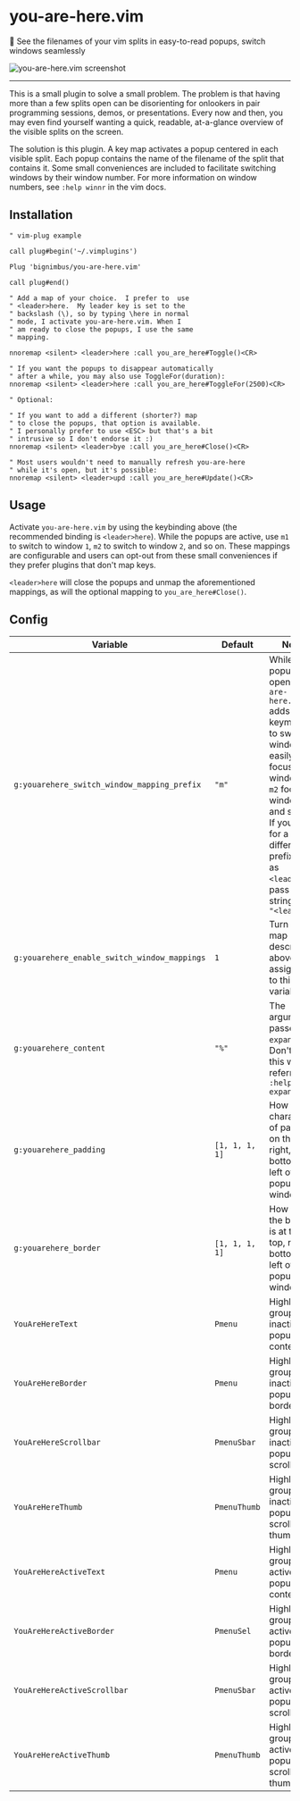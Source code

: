 # you-are-here.vim
📌 See the filenames of your vim splits in easy-to-read popups, switch windows seamlessly

![you-are-here.vim screenshot](https://github.com/bignimbus/you-are-here.vim/blob/main/assets/you-are-here.png)

---

This is a small plugin to solve a small problem.
The problem is that having more than a few splits
open can be disorienting for onlookers in pair
programming sessions, demos, or presentations.
Every now and then, you may even find yourself
wanting a quick, readable, at-a-glance overview of
the visible splits on the screen.

The solution is this plugin. A key map activates
a popup centered in each visible split.  Each popup
contains the name of the filename of the split that
contains it.  Some small conveniences are included
to facilitate switching windows by their window
number.  For more information on window numbers,
see `:help winnr` in the vim docs.

## Installation

```vim
" vim-plug example

call plug#begin('~/.vimplugins')

Plug 'bignimbus/you-are-here.vim'

call plug#end()

" Add a map of your choice.  I prefer to  use
" <leader>here.  My leader key is set to the
" backslash (\), so by typing \here in normal
" mode, I activate you-are-here.vim. When I
" am ready to close the popups, I use the same
" mapping.

nnoremap <silent> <leader>here :call you_are_here#Toggle()<CR>

" If you want the popups to disappear automatically
" after a while, you may also use ToggleFor(duration):
nnoremap <silent> <leader>here :call you_are_here#ToggleFor(2500)<CR>

" Optional: 

" If you want to add a different (shorter?) map
" to close the popups, that option is available.
" I personally prefer to use <ESC> but that's a bit
" intrusive so I don't endorse it :)
nnoremap <silent> <leader>bye :call you_are_here#Close()<CR>

" Most users wouldn't need to manually refresh you-are-here
" while it's open, but it's possible:
nnoremap <silent> <leader>upd :call you_are_here#Update()<CR>
```

## Usage

Activate `you-are-here.vim` by using the keybinding above
(the recommended binding is `<leader>here`).  While the
popups are active, use `m1` to switch to window `1`, `m2`
to switch to window `2`, and so on.  These mappings are
configurable and users can opt-out from these small
conveniences if they prefer plugins that don't map keys.

`<leader>here` will close the popups and unmap the
aforementioned mappings, as will the optional mapping to
`you_are_here#Close()`.

## Config

|Variable|Default|Notes|
|---|---|---|
|`g:youarehere_switch_window_mapping_prefix`|`"m"`|While the popups are open, `you-are-here.vim` adds a keymapping to switch windows easily. `m1` focuses window `1`, `m2` focuses window `2`, and so on.  If you wish for a different prefix, such as `<leader>w`, pass it as a string literal `"<leader>w"`|
|`g:youarehere_enable_switch_window_mappings`|`1`|Turn off the map described above by assigning `0` to this variable|
|`g:youarehere_content`|`"%"`|The argument passed to `expand()`.  Don't touch this without referring to `:help expand`|
|`g:youarehere_padding`|`[1, 1, 1, 1]`|How many characters of padding on the top, right, bottom, and left of the popup windows|
|`g:youarehere_border`|`[1, 1, 1, 1]`|How thick the border is at the top, right, bottom, and left of the popup windows|
|`YouAreHereText`|`Pmenu`|Highlight group for inactive popup content|
|`YouAreHereBorder`|`Pmenu`|Highlight group for inactive popup borders|
|`YouAreHereScrollbar`|`PmenuSbar`|Highlight group for inactive popup scrollbars|
|`YouAreHereThumb`|`PmenuThumb`|Highlight group for inactive popup scrollbar thumb|
|`YouAreHereActiveText`|`Pmenu`|Highlight group for active popup content|
|`YouAreHereActiveBorder`|`PmenuSel`|Highlight group for active popup borders|
|`YouAreHereActiveScrollbar`|`PmenuSbar`|Highlight group for active popup scrollbars|
|`YouAreHereActiveThumb`|`PmenuThumb`|Highlight group for active popup scrollbar thumb|
